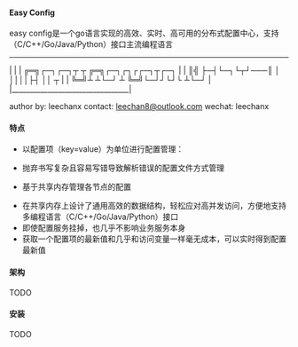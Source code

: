 #### Easy Config

easy config是一个go语言实现的高效、实时、高可用的分布式配置中心，支持（C/C++/Go/Java/Python）接口主流编程语言
 _________________________________
|                                 |
| ╔═╗┌─┐┌─┐┬ ┬   ╔═╗┌─┐┌┐┌┌─┐┬┌─┐ |
| ║╣ ├─┤└─┐└┬┘───║  │ ││││├┤ ││ ┬ |
| ╚═╝┴ ┴└─┘ ┴    ╚═╝└─┘┘└┘└  ┴└─┘ |
|_________________________________|

author by: leechanx
contact: leechan8@outlook.com
wechat: leechanx

#### 特点

- 以配置项（key=value）为单位进行配置管理：
 + 抛弃书写复杂且容易写错导致解析错误的配置文件方式管理
- 基于共享内存管理各节点的配置
 + 在共享内存上设计了通用高效的数据结构，轻松应对高并发访问，方便地支持多编程语言（C/C++/Go/Java/Python）接口
 + 即使配置服务挂掉，也几乎不影响业务服务本身
 + 获取一个配置项的最新值和几乎和访问变量一样毫无成本，可以实时得到配置最新值

#### 架构

TODO

#### 安装

TODO

